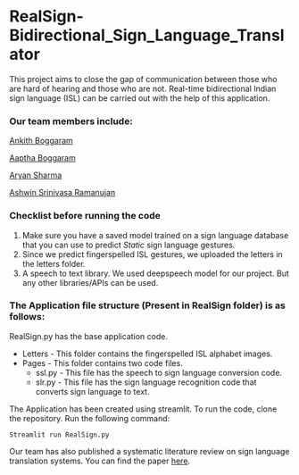 # RealSign-Bidirectional_Sign_Language_Translator

This project aims to close the gap of communication between those who are hard of hearing and those who are not. Real-time bidirectional Indian sign language (ISL) can be carried out with the help of this application. 

### Our team members include:
[Ankith Boggaram](https://github.com/Ankithboggaram/) 

[Aaptha Boggaram](https://github.com/Aaptha0204)

[Aryan Sharma](https://github.com/aryan2090)

[Ashwin Srinivasa Ramanujan](https://github.com/ashwin-0911) 

### Checklist before running the code
1. Make sure you have a saved model trained on a sign language database that you can use to predict *Static* sign language gestures. 
2. Since we predict fingerspelled ISL gestures, we uploaded the letters in the letters folder. 
3. A speech to text library. We used deepspeech model for our project. But any other libraries/APIs can be used. 

### The Application file structure (Present in RealSign folder) is as follows:
RealSign.py has the base application code. 
  - Letters - This folder contains the fingerspelled ISL alphabet images. 
  - Pages - This folder contains two code files.
    - ssl.py - This file has the speech to sign language conversion code.
    - slr.py - This file has the sign language recognition code that converts sign language to text.

The Application has been created using streamlit. To run the code, clone the repository. Run the following command:

`Streamlit run RealSign.py`

Our team has also published a systematic literature review on sign language translation systems. You can find the paper [here](https://www.igi-global.com/gateway/article/311448).
